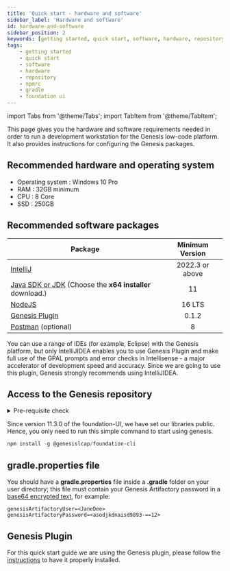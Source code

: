 ```yaml
---
title: 'Quick start - hardware and software'
sidebar_label: 'Hardware and software'
id: hardware-and-software
sidebar_position: 2
keywords: [getting started, quick start, software, hardware, repository, npmrc, gradle, foundation ui]
tags:
    - getting started
    - quick start
    - software
    - hardware
    - repository
    - npmrc
    - gradle
    - foundation ui
---
```


import Tabs from '@theme/Tabs';
import TabItem from '@theme/TabItem';

This page gives you the hardware and software requirements needed in order to run a development workstation for the Genesis low-code platform. It also provides instructions for configuring the Genesis packages.

## Recommended hardware and operating system

* Operating system : Windows 10 Pro
* RAM : 32GB minimum
* CPU : 8 Core
* SSD : 250GB

## Recommended software packages

[//]: # (If you change this table, make sure you change all pages that contain minimum requirements)  

| Package	                                                                                                        |  Minimum Version   | 
|-----------------------------------------------------------------------------------------------------------------|:------------------:|
| [IntelliJ](https://www.jetbrains.com/idea/download/?fromIDE=#section=windows)	                                  | 2022.3 or above|
| [Java SDK or JDK](https://www.oracle.com/java/technologies/downloads/) (Choose the **x64 installer** download.) |         11         |
| [NodeJS](https://nodejs.org/download/release/latest-gallium/)                                                   |       16 LTS       |
| [Genesis Plugin](../../../server/tooling/intellij-plugin/)       |         0.1.2        |
| [Postman](https://www.postman.com/downloads/) (optional)	                                                       |         8          |


You can use a range of IDEs (for example, Eclipse) with the Genesis platform, but only IntelliJIDEA enables you to use Genesis Plugin and make full use of the GPAL prompts and error checks in Intellisense - a major accelerator of development speed and accuracy. Since we are going to use this plugin, Genesis strongly recommends using IntelliJIDEA.

## Access to the Genesis repository

<details>
  <summary>Pre-requisite check</summary>
    <li>JDK11 - <code>java --version </code> </li>
    <li>Node - <code>node --version </code> </li>
    <li>npm - <code>npm --version </code> </li>
    <br></br>
    <p>Check if these versions are compatible with the requirements.</p>
</details>

Since version 11.3.0 of the foundation-UI, we have set our libraries public. Hence, you only need to run this simple command to start using genesis.

```powershell
npm install -g @genesislcap/foundation-cli
```

## gradle.properties file
You should have a **gradle.properties** file inside a **.gradle** folder on your user directory; this file must contain your Genesis Artifactory password in a [base64 encrypted text](https://www.base64encode.org/), for example:

```shell
genesisArtifactoryUser=<JaneDee>
genesisArtifactoryPassword=<asodjkdnaisd9893-==12>
```

## Genesis Plugin
For this quick start guide we are using the Genesis plugin, please follow the [instructions](../../../server/tooling/intellij-plugin/) to have it properly installed.